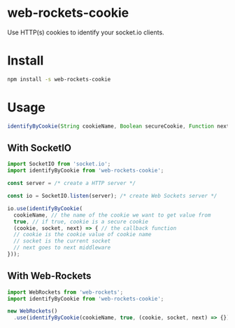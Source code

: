 web-rockets-cookie
===

Use HTTP(s) cookies to identify your socket.io clients.

# Install

```bash
npm install -s web-rockets-cookie
```

# Usage

```js
identifyByCookie(String cookieName, Boolean secureCookie, Function next);
```

## With SocketIO

```js
import SocketIO from 'socket.io';
import identifyByCookie from 'web-rockets-cookie';

const server = /* create a HTTP server */

const io = SocketIO.listen(server); /* create Web Sockets server */

io.use(identifyByCookie(
  cookieName, // the name of the cookie we want to get value from
  true, // if true, cookie is a secure cookie
  (cookie, socket, next) => { // the callback function
  // cookie is the cookie value of cookie name
  // socket is the current socket
  // next goes to next middleware
}));
```

## With Web-Rockets

```js
import WebRockets from 'web-rockets';
import identifyByCookie from 'web-rockets-cookie';

new WebRockets()
  .use(identifyByCookie(cookieName, true, (cookie, socket, next) => {}));
```
